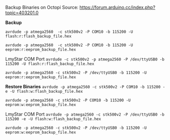 Backup Binaries on Octopi
Source: https://forum.arduino.cc/index.php?topic=403201.0

**Backup**

`avrdude -p atmega2560  -c stk500v2 -P COM10 -b 115200 -U flash:r:flash_backup_file.hex`

`avrdude -p atmega2560  -c stk500v2 -P COM10 -b 115200 -U eeprom:r:eeprom_backup_file.hex`


LmyStar COM Port
`avrdude -c stk500v2 -p atmega2560 -P /dev/ttyUSB0 -b 115200 -U flash:r:flash_backup_file.hex`

`avrdude -p atmega2560 -c stk500v2 -P /dev/ttyUSB0 -b 115200 -U eeprom:r:eeprom_backup_file.hex`


**Restore Binaries**
`avrdude -p atmega2560 -c stk500v2 -P COM10 -b 115200 -e -U flash:w:flash_backup_file.hex`

`avrdude -p atmega2560 -c stk500v2 -P COM10 -b 115200 -U eeprom:w:eeprom_backup_file.hex`

LmyStar COM Port
`avrdude -p atmega2560 -c stk500v2 -P /dev/ttyUSB0 -b 115200 -e -U flash:w:flash_backup_file.hex`

`avrdude -p atmega2560 -c stk500v2 -P /dev/ttyUSB0 -b 115200 -U eeprom:w:eeprom_backup_file.hex`
